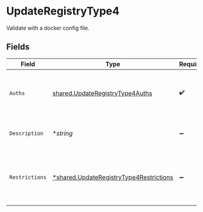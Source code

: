 # UpdateRegistryType4

Validate with a docker config file.


## Fields

| Field                                                                                                    | Type                                                                                                     | Required                                                                                                 | Description                                                                                              | Example                                                                                                  |
| -------------------------------------------------------------------------------------------------------- | -------------------------------------------------------------------------------------------------------- | -------------------------------------------------------------------------------------------------------- | -------------------------------------------------------------------------------------------------------- | -------------------------------------------------------------------------------------------------------- |
| `Auths`                                                                                                  | [shared.UpdateRegistryType4Auths](../../../pkg/models/shared/updateregistrytype4auths.md)                | :heavy_check_mark:                                                                                       | The `auths` data extracted from your Docker config file.                                                 |                                                                                                          |
| `Description`                                                                                            | **string*                                                                                                | :heavy_minus_sign:                                                                                       | Description of the credentials.                                                                          | This is a set of saved credentials.                                                                      |
| `Restrictions`                                                                                           | [*shared.UpdateRegistryType4Restrictions](../../../pkg/models/shared/updateregistrytype4restrictions.md) | :heavy_minus_sign:                                                                                       | Data about whether the credentials are restricted to certain projects.                                   |                                                                                                          |